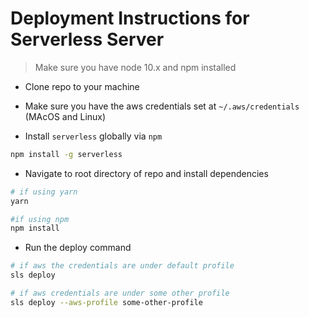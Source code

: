 # Deployment Instructions for Serverless Server

> Make sure you have node 10.x and npm installed

-   Clone repo to your machine

-   Make sure you have the aws credentials set at `~/.aws/credentials` (MAcOS and Linux)

-   Install `serverless` globally via `npm`

```bash
npm install -g serverless
```

-   Navigate to root directory of repo and install dependencies

```bash
# if using yarn
yarn

#if using npm
npm install
```

-   Run the deploy command

```bash
# if aws the credentials are under default profile
sls deploy

# if aws credentials are under some other profile
sls deploy --aws-profile some-other-profile
```
